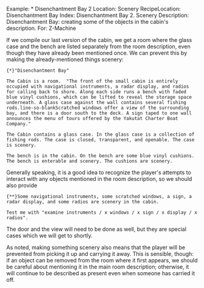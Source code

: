 Example: * Disenchantment Bay 2
Location: Scenery
RecipeLocation: Disenchantment Bay
Index: Disenchantment Bay 2. Scenery
Description: Disenchantment Bay: creating some of the objects in the cabin's description.
For: Z-Machine

  
If we compile our last version of the cabin, we get a room where the glass case and the bench are listed separately from the room description, even though they have already been mentioned once. We can prevent this by making the already-mentioned things scenery:

  

``` inform7
{*}"Disenchantment Bay"

The Cabin is a room.  "The front of the small cabin is entirely occupied with navigational instruments, a radar display, and radios for calling back to shore. Along each side runs a bench with faded blue vinyl cushions, which can be lifted to reveal the storage space underneath. A glass case against the wall contains several fishing rods.line-so-blankScratched windows offer a view of the surrounding bay, and there is a door south to the deck. A sign taped to one wall announces the menu of tours offered by the Yakutat Charter Boat Company."

The Cabin contains a glass case. In the glass case is a collection of fishing rods. The case is closed, transparent, and openable. The case is scenery.

The bench is in the cabin. On the bench are some blue vinyl cushions. The bench is enterable and scenery. The cushions are scenery.
```

  
Generally speaking, it is a good idea to recognize the player's attempts to interact with any objects mentioned in the room description, so we should also provide

  

``` inform7
{**}Some navigational instruments, some scratched windows, a sign, a radar display, and some radios are scenery in the cabin.

Test me with "examine instruments / x windows / x sign / x display / x radios".
```

  
The door and the view will need to be done as well, but they are special cases which we will get to shortly.

  
As noted, making something scenery also means that the player will be prevented from picking it up and carrying it away. This is sensible, though: if an object can be removed from the room where it first appears, we should be careful about mentioning it in the main room description; otherwise, it will continue to be described as present even when someone has carried it off.

